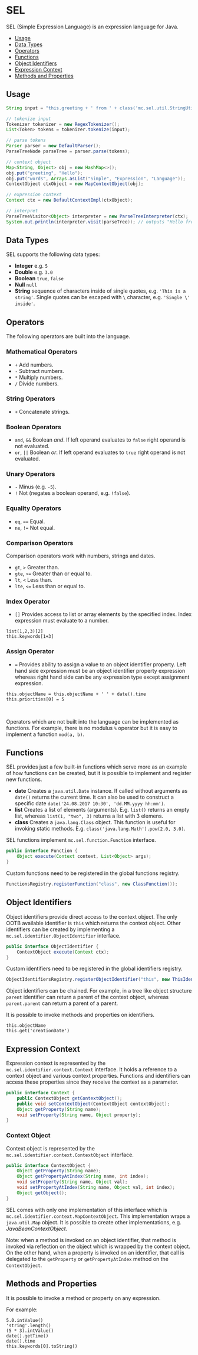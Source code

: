 # SEL
SEL (Simple Expression Language) is an expression language for Java.

* [Usage](#usage)
* [Data Types](#data-types)
* [Operators](#operators)
* [Functions](#functions)
* [Object Identifiers](#object-identifiers)
* [Expression Context](#expression-context)
* [Methods and Properties](#methods-and-properties)

## Usage
```java
String input = "this.greeting + ' from ' + class('mc.sel.util.StringUtils').join(' ', this.words)";

// tokenize input
Tokenizer tokenizer = new RegexTokenizer();
List<Token> tokens = tokenizer.tokenize(input);

// parse tokens
Parser parser = new DefaultParser();
ParseTreeNode parseTree = parser.parse(tokens);

// context object
Map<String, Object> obj = new HashMap<>();
obj.put("greeting", "Hello");
obj.put("words", Arrays.asList("Simple", "Expression", "Language"));
ContextObject ctxObject = new MapContextObject(obj);

// expression context
Context ctx = new DefaultContextImpl(ctxObject);

// interpret
ParseTreeVisitor<Object> interpreter = new ParseTreeInterpreter(ctx);
System.out.println(interpreter.visit(parseTree)); // outputs "Hello from Simple Expression Language"
```

## Data Types
SEL supports the following data types:
* __Integer__ e.g. `5`
* __Double__ e.g. `3.0`
* __Boolean__ `true`, `false`
* __Null__ `null`
* __String__ sequence of characters inside of single quotes, e.g. `'This is a string'`. Single quotes can be escaped 
with `\` character, e.g. `'Single \' inside'`.

## Operators
The following operators are built into the language.

### Mathematical Operators
* `+` Add numbers.
* `-` Subtract numbers.
* `*` Multiply numbers.
* `/` Divide numbers.

### String Operators
* `+` Concatenate strings.

### Boolean Operators
* `and`, `&&` Boolean _and_. If left operand evaluates to `false` right operand is not evaluated.
* `or`, `||` Boolean _or_. If left operand evaluates to `true` right operand is not evaluated.

### Unary Operators
* `-` Minus (e.g. `-5`).
* `!` Not (negates a boolean operand, e.g. `!false`).

### Equality Operators
* `eq`, `==` Equal.
* `ne`, `!=` Not equal.

### Comparison Operators
Comparison operators work with numbers, strings and dates.

* `gt`, `>` Greater than.
* `gte`, `>=` Greater than or equal to.
* `lt`, `<` Less than.
* `lte`, `<=` Less than or equal to.

### Index Operator
* `[]` Provides access to list or array elements by the specified index. Index expression must 
evaluate to a number.

```
list(1,2,3)[2]
this.keywords[1+3]
``` 

### Assign Operator
* `=` Provides ability to assign a value to an object identifier property. Left hand side expression must
be an object identifier property expression whereas right hand side can be any expression type except assignment expression.

```
this.objectName = this.objectName + ' ' + date().time
this.priorities[0] = 5
```
<br />

Operators which are not built into the language can be implemented as functions. For example, there is no modulus `%` operator but 
it is easy to implement a function `mod(a, b)`.

## Functions
SEL provides just a few built-in functions which serve more as an example of how functions can be created, but it is 
possible to implement and register new functions.

* __date__ Creates a `java.util.Date` instance. If called without arguments as `date()` returns the current time. It can 
also be used to construct a specific date `date('24.08.2017 10:30', 'dd.MM.yyyy hh:mm')`.
* __list__ Creates a list of elements (arguments). E.g. `list()` returns an empty list, whereas `list(1, "two", 3)` 
returns a list with 3 elemens.
* __class__ Creates a `java.lang.Class` object. This function is useful for invoking static methods. 
E.g. `class('java.lang.Math').pow(2.0, 3.0)`.

SEL functions implement `mc.sel.function.Function` interface. 
```java
public interface Function {
    Object execute(Context context, List<Object> args);
}
```

Custom functions need to be registered in the global functions registry.

```java
FunctionsRegistry.registerFunction("class", new ClassFunction());
```

## Object Identifiers
Object identifiers provide direct access to the context object. The only OOTB available identifier is `this` which 
returns the context object. Other identifiers can be created by implementing a `mc.sel.identifier.ObjectIdentifier` 
interface. 
```java
public interface ObjectIdentifier {
    ContextObject execute(Context ctx);
}
```

Custom identifiers need to be registered in the global identifiers registry.

```java
ObjectIdentifiersRegistry.registerObjectIdentifier("this", new ThisIdentifier());
```

Object identifiers can be chained. For example, in a tree like object structure `parent` identifier can return a parent 
of the context object, whereas `parent.parent` can return a parent of a parent.

It is possible to invoke methods and properties on identifiers.

```
this.objectName
this.get('creationDate')
```

## Expression Context
Expression context is represented by the `mc.sel.identifier.context.Context` interface. It holds a reference to a context
object and various context properties. Functions and identifiers can access these properties since they receive the
context as a parameter.

```java
public interface Context {
    public ContextObject getContextObject();
    public void setContextObject(ContextObject contextObject);
    Object getProperty(String name);
    void setProperty(String name, Object property);
}
```

### Context Object
Context object is represented by the `mc.sel.identifier.context.ContextObject` interface.

```java
public interface ContextObject {
    Object getProperty(String name);
    Object getPropertyAtIndex(String name, int index);
    void setProperty(String name, Object val);
    void setPropertyAtIndex(String name, Object val, int index);
    Object getObject();
}
``` 

SEL comes with only one implementation of this interface which is `mc.sel.identifier.context.MapContextObject`. 
This implementation wraps a `java.util.Map` object. It is possible to create other implementations, e.g.
_JavaBeanContextObject_. 

Note: when a method is invoked on an object identifier, that method is invoked via reflection on the object which is 
wrapped by the context object. On the other hand, when a property is invoked on an identifier, that call is delegated
to the `getProperty` or `getPropertyAtIndex` method on the `ContextObject`.

## Methods and Properties
It is possible to invoke a method or property on any expression. 

For example:
```
5.0.intValue()
'string'.length()
(5 * 3).intValue()
date().getTime()
date().time
this.keywords[0].toString()
```
